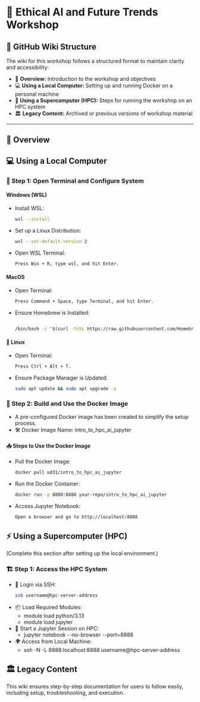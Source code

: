 # 🧠 Ethical AI and Future Trends Workshop

## 📂 GitHub Wiki Structure  
The wiki for this workshop follows a structured format to maintain clarity and accessibility:  

- 📜 **Overview:** Introduction to the workshop and objectives  
- 💻 **Using a Local Computer:** Setting up and running Docker on a personal machine  
- 🏢 **Using a Supercomputer (HPC):** Steps for running the workshop on an HPC system  
- 🏛️ **Legacy Content:** Archived or previous versions of workshop material  

---

## 📜 Overview  

## 💻 Using a Local Computer  

### 🔧 Step 1: Open Terminal and Configure System  

#### Windows (WSL)  
- Install WSL:  
  ```sh
  wsl --install
- Set up a Linux Distribution:
  ```sh
  wsl --set-default-version 2
- Open WSL Terminal:
  ```sh
  Press Win + R, type wsl, and hit Enter.

#### MacOS
- Open Terminal:
  ```sh
  Press Command + Space, type Terminal, and hit Enter.
- Ensure Homebrew is Installed:
  ```sh

  /bin/bash -c "$(curl -fsSL https://raw.githubusercontent.com/Homebrew/install/HEAD/install.sh)"

#### 🐧 Linux
- Open Terminal:
  ```sh
  Press Ctrl + Alt + T.
- Ensure Package Manager is Updated:
  ```sh
  sudo apt update && sudo apt upgrade -y

### 🔧 Step 2: Build and Use the Docker Image
- A pre-configured Docker image has been created to simplify the setup process.
- 🛠 Docker Image Name: intro_to_hpc_ai_jupyter

#### 📥 Steps to Use the Docker Image
- Pull the Docker Image:
  ````sh
  docker pull ud31/intro_to_hpc_ai_jupyter
- Run the Docker Container:
  ```sh
  docker run -p 8888:8888 your-repo/intro_to_hpc_ai_jupyter
- Access Jupyter Notebook:
  ```sh
  Open a browser and go to http://localhost:8888


## ⚡ Using a Supercomputer (HPC)
(Complete this section after setting up the local environment.)

### 🏗 Step 1: Access the HPC System

- 🔑 Login via SSH:
  ```sh
  ssh username@hpc-server-address
- 📦 Load Required Modules:
  - module load python/3.13
  - module load jupyter
- 📡 Start a Jupyter Session on HPC:
  - jupyter notebook --no-browser --port=8888
- 🌍 Access from Local Machine:
  - ssh -N -L 8888:localhost:8888 username@hpc-server-address

## 🏛️ Legacy Content

This wiki ensures step-by-step documentation for users to follow easily, including setup, troubleshooting, and execution.

